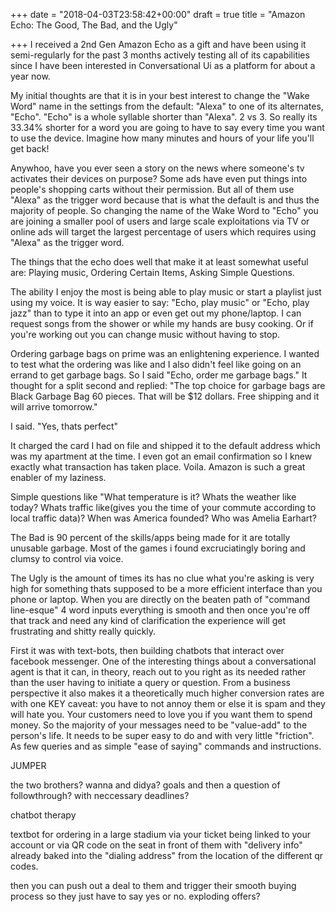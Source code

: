 +++
date = "2018-04-03T23:58:42+00:00"
draft = true
title = "Amazon Echo: The Good, The Bad, and the Ugly"

+++
I received a 2nd Gen Amazon Echo as a gift and have been using it semi-regularly for the past 3 months actively testing all of its capabilities since I have been interested in Conversational Ui as a platform for about a year now. 

My initial thoughts are that it is in your best interest to change the "Wake Word" name in the settings from the default: "Alexa" to one of its alternates, "Echo". "Echo" is a whole syllable shorter than "Alexa". 2 vs 3. So really its 33.34% shorter for a word you are going to have to say every time you want to use the device. Imagine how many minutes and hours of your life you'll get back!

Anywhoo, have you ever seen a story on the news where someone's tv activates their devices on purpose? Some ads have even put things into people's shopping carts without their permission. But all of them use "Alexa" as the trigger word because that is what the default is and thus the majority of people. So changing the name of the Wake Word to "Echo" you are joining a smaller pool of users and large scale exploitations via TV or online ads will target the largest percentage of users which requires using "Alexa" as the trigger word.

The things that the echo does well that make it at least somewhat useful are: Playing music, Ordering Certain Items, Asking Simple Questions.

The ability I enjoy the most is being able to play music or start a playlist just using my voice. It is way easier to say: "Echo, play music" or "Echo, play jazz" than to type it into an app or even get out my phone/laptop. I can request songs from the shower or while my hands are busy cooking. Or if you're working out you can change music without having to stop.

Ordering garbage bags on prime was an enlightening experience. I wanted to test what the ordering was like and I also didn't feel like going on an errand to get garbage bags. So I said "Echo, order me garbage bags." It thought for a split second and replied: "The top choice for garbage bags are Black Garbage Bag 60 pieces. That will be $12 dollars. Free shipping and it will arrive tomorrow."

I said. "Yes, thats perfect"

It charged the card I had on file and shipped it to the default address which was my apartment at the time. I even got an email confirmation so I knew exactly what transaction has taken place. Voila. Amazon is such a great enabler of my laziness.

Simple questions like "What temperature is it? Whats the weather like today? Whats traffic like(gives you the time of your commute according to local traffic data)? When was America founded? Who was Amelia Earhart?

The Bad is 90 percent of the skills/apps being made for it are totally unusable garbage. Most of the games i found excruciatingly boring and clumsy to control via voice. 

The Ugly is the amount of times its has no clue what you're asking is very high for something thats supposed to be a more efficient interface than you phone or laptop. When you are directly on the beaten path of "command line-esque" 4 word inputs everything is smooth and then once you're off that track and need any kind of clarification the experience will get frustrating and shitty really quickly.

First it was with text-bots, then building chatbots that interact over facebook messenger. One of the interesting things about a conversational agent is that it can, in theory, reach out to you right as its needed rather than the user having to initiate a query or question. From a business perspective it also makes it a theoretically much higher conversion rates are with one KEY caveat: you have to not annoy them or else it is spam and they will hate you. Your customers need to love you if you want them to spend money. So the majority of your messages need to be "value-add" to the person's life. It needs to be super easy to do and with very little "friction". As few queries and as simple "ease of saying" commands and instructions.

JUMPER

the two brothers? wanna and didya? goals and then a question of followthrough? with neccessary deadlines?

chatbot therapy

textbot for ordering in a large stadium via your ticket being linked to your account or via QR code on the seat in front of them with "delivery info" already baked into the "dialing address" from the location of the different qr codes.

then you can push out a deal to them and trigger their smooth buying process so they just have to say yes or no. exploding offers?